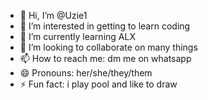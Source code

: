 - 👋 Hi, I’m @Uzie1
- 👀 I’m interested in getting to learn coding
- 🌱 I’m currently learning ALX
- 💞️ I’m looking to collaborate on many things
- 📫 How to reach me: dm me on whatsapp
- 😄 Pronouns: her/she/they/them
- ⚡ Fun fact: i play pool and like to draw

<!---
Uzie1/Uzie1 is a ✨ special ✨ repository because its `README.md` (this file) appears on your GitHub profile.
You can click the Preview link to take a look at your changes.
--->
